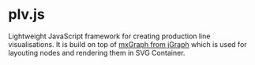 # plv.js
Lightweight JavaScript framework for creating production line visualisations. It is build on top of [mxGraph from jGraph](https://github.com/jgraph/mxgraph) which is used for layouting nodes and rendering them in SVG Container.
